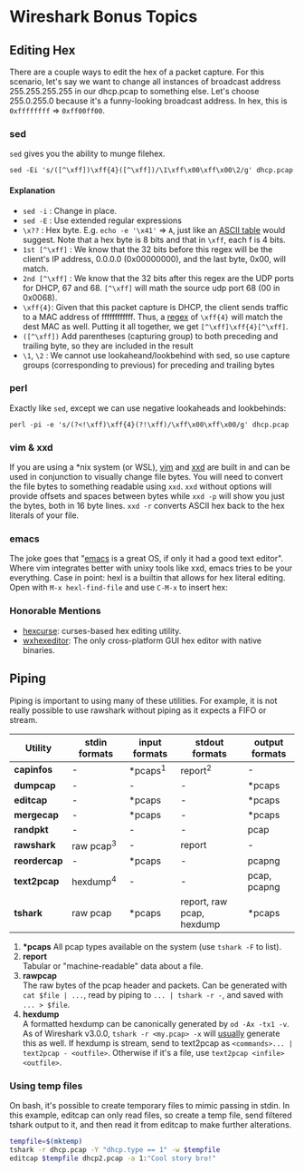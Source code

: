 # Wireshark Bonus Topics

## Editing Hex

There are a couple ways to edit the hex of a packet capture.  For this scenario,
let's say we want to change all instances of broadcast address 255.255.255.255
in our dhcp.pcap to something else. Let's choose 255.0.255.0 because it's a
funny-looking broadcast address. In hex, this is `0xffffffff` => `0xff00ff00`.

### sed

`sed` gives you the ability to munge filehex. 

`sed -Ei 's/([^\xff])\xff{4}([^\xff])/\1\xff\x00\xff\x00\2/g' dhcp.pcap`

#### Explanation

- `sed -i` : Change in place.
- `sed -E` : Use extended regular expressions
- `\x??` : Hex byte. E.g. `echo -e '\x41'` => `A`, just like an [ASCII
  table](http://www.asciitable.com/) would suggest. Note that a hex byte is 8
  bits and that in `\xff`, each f is 4 bits.  
- `1st [^\xff]` : We know that the 32 bits before this regex will be the
  client's IP address, 0.0.0.0 (0x00000000), and the last byte, 0x00, will match. 
- `2nd [^\xff]` : We know that the 32 bits after this regex are the UDP ports 
  for DHCP, 67 and 68. `[^\xff]` will math the source udp port 68 (00 in 0x0068).
- `\xff{4}`: Given that this packet capture is DHCP, the client
  sends traffic to a MAC address of ffffffffffff. Thus, a
  [regex](https://regexone.com/) of `\xff{4}` will match the dest MAC as well.
  Putting it all together, we get `[^\xff]\xff{4}[^\xff]`. 
- `([^\xff])` Add parentheses (capturing group) to both preceding and trailing
  byte, so they are included in the result
- `\1`, `\2` : We cannot use lookaheand/lookbehind with sed, so use capture
  groups (corresponding to previous) for preceding and trailing bytes

### perl

Exactly like `sed`, except we can use negative lookaheads and lookbehinds:

`perl -pi -e 's/(?<!\xff)\xff{4}(?!\xff)/\xff\x00\xff\x00/g' dhcp.pcap`

### vim & xxd 

If you are using a *nix system (or WSL), [vim](https://www.openvim.com/) and
[xxd](https://linux.die.net/man/1/xxd) are built in and can be used in
conjunction to visually change file bytes. You will need to convert the file
bytes to something readable using `xxd`. `xxd` without options will provide offsets
and spaces between bytes while `xxd -p` will show you just the bytes, both in 16
byte lines. `xxd -r` converts ASCII hex back to the hex literals of your file.
<script id="asciicast-234965" src="https://asciinema.org/a/234965.js" async></script>

### emacs

The joke goes that
"[emacs](https://www.gnu.org/software/emacs/manual/html_node/emacs/Editing-Binary-Files.html)
is a great OS, if only it had a good text editor". Where vim integrates better
with unixy tools like xxd, emacs tries to be your everything.
Case in point: hexl is a builtin that allows for hex literal editing. Open
with `M-x hexl-find-file` and use `C-M-x` to insert hex:
<script id="asciicast-234962" src="https://asciinema.org/a/234962.js" async></script>

### Honorable Mentions

* [hexcurse](https://github.com/arm0th/hexcurse ): curses-based hex editing utility.
* [wxhexeditor](http://www.wxhexeditor.org/): The only cross-platform GUI hex
  editor with native binaries.

## Piping 

Piping is important to using many of these utilities. For example, it is not
really possible to use rawshark without piping as it expects a FIFO or stream. 

| Utility        | stdin formats        | input formats      | stdout formats            | output formats |
|----------------|----------------------|--------------------|---------------------------|----------------|
| **capinfos**   | -                    | *pcaps<sup>1</sup> | report<sup>2</sup>        | -              |
| **dumpcap**    | -                    | -                  | -                         | *pcaps         |
| **editcap**    | -                    | *pcaps             | -                         | *pcaps         |
| **mergecap**   | -                    | *pcaps             | -                         | *pcaps         |
| **randpkt**    | -                    | -                  | -                         | pcap           |
| **rawshark**   | raw pcap<sup>3</sup> | -                  | report                    | -              |
| **reordercap** | -                    | *pcaps             | -                         | pcapng         |
| **text2pcap**  | hexdump<sup>4</sup>  | -                  | -                         | pcap, pcapng   |
| **tshark**     | raw pcap             | *pcaps             | report, raw pcap, hexdump | *pcaps         |

1. __*pcaps__ 
  All pcap types available on the system (use `tshark -F` to list).
2. __report__   
  Tabular or "machine-readable" data about a file.
3. __rawpcap__  
  The raw bytes of the pcap header and packets. Can be generated
  with `cat $file | ...`, read by piping to `... | tshark -r -`, and saved with
  `... > $file`.
4. __hexdump__  
  A formatted hexdump can be canonically generated by `od -Ax -tx1 -v`. As of
  Wireshark v3.0.0, `tshark -r <my.pcap> -x` will
  [usually](https://bugs.wireshark.org/bugzilla/show_bug.cgi?id=14639) generate
  this as well. If hexdump is stream, send to text2pcap as
  `<commands>... | text2pcap - <outfile>`.  Otherwise if it's a file, use
  `text2pcap <infile> <outfile>`.

### Using temp files

On bash, it's possible to create temporary files to mimic passing in stdin. In
this example, editcap can only read files, so create a temp file, send filtered
tshark output to it, and then read it from editcap to make further alterations.

```bash
tempfile=$(mktemp)
tshark -r dhcp.pcap -Y "dhcp.type == 1" -w $tempfile 
editcap $tempfile dhcp2.pcap -a 1:"Cool story bro!"
```

